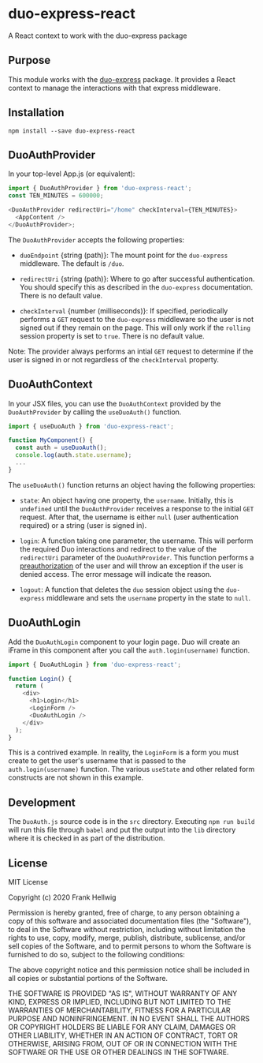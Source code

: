 # duo-express-react

A React context to work with the duo-express package

## Purpose

This module works with the [duo-express](https://www.npmjs.com/package/duo-express) package. It provides a React context to manage the interactions with that express middleware.

## Installation

```
npm install --save duo-express-react
```

## DuoAuthProvider

In your top-level App.js (or equivalent):

```javascript
import { DuoAuthProvider } from 'duo-express-react';
const TEN_MINUTES = 600000;

<DuoAuthProvider redirectUri="/home" checkInterval={TEN_MINUTES}>
  <AppContent />
</DuoAuthProvider>;
```

The `DuoAuthProvider` accepts the following properties:

- `duoEndpoint` {string (path)}: The mount point for the `duo-express` middleware. The default is `/duo`.

- `redirectUri` {string (path)}: Where to go after successful authentication. You should specify this as described in the `duo-express` documentation. There is no default value.

- `checkInterval` {number (milliseconds)}: If specified, periodically performs a `GET` request to the `duo-express` middleware so the user is not signed out if they remain on the page. This will only work if the `rolling` session property is set to `true`. There is no default value.

Note: The provider always performs an intial `GET` request to determine if the user is signed in or not regardless of the `checkInterval` property.

## DuoAuthContext

In your JSX files, you can use the `DuoAuthContext` provided by the `DuoAuthProvider` by calling the `useDuoAuth()` function.

```javascript
import { useDuoAuth } from 'duo-express-react';

function MyComponent() {
  const auth = useDuoAuth();
  console.log(auth.state.username);
  ...
}
```

The `useDuoAuth()` function returns an object having the following properties:

- `state`: An object having one property, the `username`. Initially, this is `undefined` until the `DuoAuthProvider` receives a response to the initial `GET` request. After that, the username is either `null` (user authentication required) or a string (user is signed in).

- `login`: A function taking one parameter, the username. This will perform the required Duo interactions and redirect to the value of the `redirectUri` parameter of the `DuoAuthProvider`. This function performs a [preauthorization](https://duo.com/docs/authapi#/preauth) of the user and will throw an exception if the user is denied access. The error message will indicate the reason.

- `logout`: A function that deletes the `duo` session object using the `duo-express` middleware and sets the `username` property in the state to `null`.

## DuoAuthLogin

Add the `DuoAuthLogin` component to your login page. Duo will create an iFrame in this component after you call the `auth.login(username)` function.

```javascript
import { DuoAuthLogin } from 'duo-express-react';

function Login() {
  return (
    <div>
      <h1>Login</h1>
      <LoginForm />
      <DuoAuthLogin />
    </div>
  );
}
```

This is a contrived example. In reality, the `LoginForm` is a form you must create to get the user's username that is passed to the `auth.login(username)` function. The various `useState` and other related form constructs are not shown in this example.

## Development

The `DuoAuth.js` source code is in the `src` directory. Executing `npm run build` will run this file through `babel` and put the output into the `lib` directory where it is checked in as part of the distribution.

## License

MIT License

Copyright (c) 2020 Frank Hellwig

Permission is hereby granted, free of charge, to any person obtaining a copy
of this software and associated documentation files (the "Software"), to deal
in the Software without restriction, including without limitation the rights
to use, copy, modify, merge, publish, distribute, sublicense, and/or sell
copies of the Software, and to permit persons to whom the Software is
furnished to do so, subject to the following conditions:

The above copyright notice and this permission notice shall be included in all
copies or substantial portions of the Software.

THE SOFTWARE IS PROVIDED "AS IS", WITHOUT WARRANTY OF ANY KIND, EXPRESS OR
IMPLIED, INCLUDING BUT NOT LIMITED TO THE WARRANTIES OF MERCHANTABILITY,
FITNESS FOR A PARTICULAR PURPOSE AND NONINFRINGEMENT. IN NO EVENT SHALL THE
AUTHORS OR COPYRIGHT HOLDERS BE LIABLE FOR ANY CLAIM, DAMAGES OR OTHER
LIABILITY, WHETHER IN AN ACTION OF CONTRACT, TORT OR OTHERWISE, ARISING FROM,
OUT OF OR IN CONNECTION WITH THE SOFTWARE OR THE USE OR OTHER DEALINGS IN THE
SOFTWARE.
